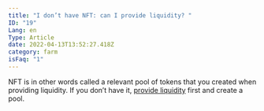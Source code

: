 ```yaml
---
title: "I don’t have NFT: can I provide liquidity? "
ID: "19"
Lang: en
Type: Article
date: 2022-04-13T13:52:27.418Z
category: farm
isFaq: "1"
---
```

NFT is in other words called a relevant pool of tokens that you created when providing liquidity. If you don’t have it, [provide liquidity](https://docs.google.com/document/d/1GRzlSy1AAh4iRKR9W30OCUtmTr3_7gVdK4Pzq-9MWCo/edit#heading=h.2wc3g5ylgxe4) first and create a pool.